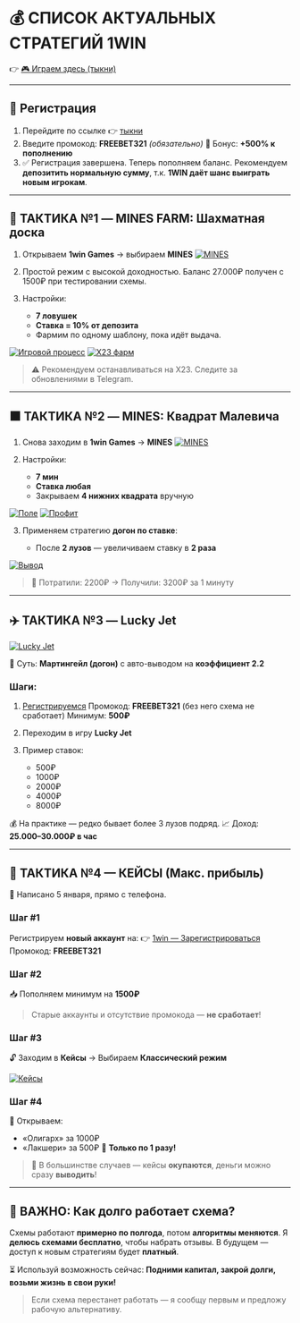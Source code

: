 # 💰 СПИСОК АКТУАЛЬНЫХ СТРАТЕГИЙ 1WIN

👉 [🎮 Играем здесь (тыкни)](https://1wilib.life/casino/list?open=register&p=trh6)

---

## 🔑 Регистрация

1. Перейдите по ссылке 👉 [тыкни](https://1wilib.life/casino/list?open=register&p=trh6)
2. Введите промокод: **FREEBET321** *(обязательно)*
   🎁 Бонус: **+500% к пополнению**
3. ✅ Регистрация завершена. Теперь пополняем баланс.
   Рекомендуем **депозитить нормальную сумму**, т.к. **1WIN даёт шанс выиграть новым игрокам**.

---

## 🧠 ТАКТИКА №1 — MINES FARM: Шахматная доска

1. Открываем **1win Games** → выбираем **MINES**
   [![MINES](https://i.postimg.cc/bJP83Cjw/mines.jpg)](https://1wilib.life/casino/list?open=register&p=trh6)

2. Простой режим с высокой доходностью.
   Баланс 27.000₽ получен с 1500₽ при тестировании схемы.

3. Настройки:

   * **7 ловушек**
   * **Ставка = 10% от депозита**
   * Фармим по одному шаблону, пока идёт выдача.

[![Игровой процесс](https://i.postimg.cc/Bbwr9NRD/84d3f6f77d5446ed73b04.png)](https://1wilib.life/casino/list?open=register&p=trh6)
[![X23 фарм](https://i.postimg.cc/jdmpMgHY/c2536e132fdaeb9a287be.png)](https://1wilib.life/casino/list?open=register&p=trh6)

> ⚠️ Рекомендуем останавливаться на X23. Следите за обновлениями в Telegram.

---

## 🟫 ТАКТИКА №2 — MINES: Квадрат Малевича

1. Снова заходим в **1win Games** → **MINES**
   [![MINES](https://i.postimg.cc/bJP83Cjw/mines.jpg)](https://1wilib.life/casino/list?open=register&p=trh6)

2. Настройки:

   * **7 мин**
   * **Ставка любая**
   * Закрываем **4 нижних квадрата** вручную

[![Поле](https://i.postimg.cc/wTCrXtz6/3136c1a8ac21dc949314a.png)](https://1wilib.life/casino/list?open=register&p=trh6)
[![Профит](https://i.postimg.cc/7hCB74QG/05514a9440c565004f3a0.png)](https://1wilib.life/casino/list?open=register&p=trh6)

3. Применяем стратегию **догон по ставке**:

   * После **2 лузов** — увеличиваем ставку в **2 раза**

[![Вывод](https://i.postimg.cc/L6tWV98L/872795a09786689a5b8df.png)](https://1wilib.life/casino/list?open=register&p=trh6)

> 💸 Потратили: 2200₽ → Получили: 3200₽ за 1 минуту

---

## ✈️ ТАКТИКА №3 — Lucky Jet

[![Lucky Jet](https://i.postimg.cc/t4RBtFfG/85baac023568750bd6136.png)](https://1wilib.life/casino/list?open=register&p=trh6)

📌 Суть: **Мартингейл (догон)** с авто-выводом на **коэффициент 2.2**

### Шаги:

1. [Регистрируемся](https://1wilib.life/casino/list?open=register&p=trh6)
   Промокод: **FREEBET321** (без него схема не сработает)
   Минимум: **500₽**

2. Переходим в игру **Lucky Jet**

3. Пример ставок:

   * 500₽
   * 1000₽
   * 2000₽
   * 4000₽
   * 8000₽

💰 На практике — редко бывает более 3 лузов подряд.
📈 Доход: **25.000–30.000₽ в час**

---

## 💼 ТАКТИКА №4 — КЕЙСЫ (Макс. прибыль)

📱 Написано 5 января, прямо с телефона.

### Шаг #1

Регистрируем **новый аккаунт** на:
👉 [1win — Зарегистрироваться](https://1wilib.life/casino/list?open=register&p=trh6)
Промокод: **FREEBET321**

### Шаг #2

📥 Пополняем минимум на **1500₽**

> Старые аккаунты и отсутствие промокода — **не сработает**!

### Шаг #3

🔓 Заходим в **Кейсы**
→ Выбираем **Классический режим**

[![Кейсы](https://i.postimg.cc/8PzvZw14/e17fb3d0d0dda64b2ff3e.png)](https://1wilib.life/casino/list?open=register&p=trh6)

### Шаг #4

🎯 Открываем:

* «Олигарх» за 1000₽
* «Лакшери» за 500₽
  📌 **Только по 1 разу!**

> 💸 В большинстве случаев — кейсы **окупаются**, деньги можно сразу **выводить**!

---

## 📌 ВАЖНО: Как долго работает схема?

Схемы работают **примерно по полгода**, потом **алгоритмы меняются**.
Я **делюсь схемами бесплатно**, чтобы набрать отзывы. В будущем — доступ к новым стратегиям будет **платный**.

⏳ Используй возможность сейчас:
**Подними капитал, закрой долги, возьми жизнь в свои руки!**

> Если схема перестанет работать — я сообщу первым и предложу рабочую альтернативу.
